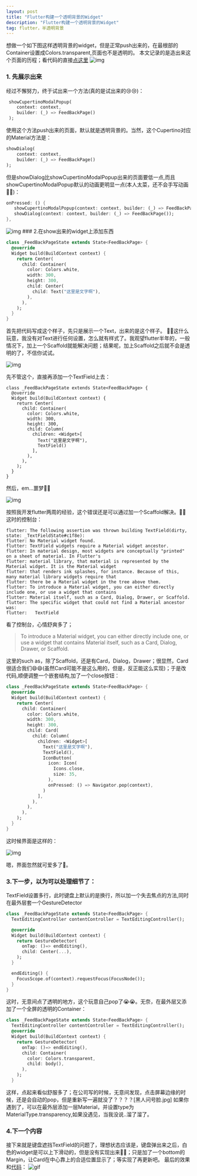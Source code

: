 ```yaml
---
layout: post
title: "Flutter构建一个透明背景的Widget"
description: "Flutter构建一个透明背景的Widget"
tag: flutter，半透明背景 
---
```


想做一个如下图这样透明背景的widget，但是正常push出来的，在最根部的Container设置成Colors.transparent,页面也不是透明的。
本文记录的是造出来这个页面的历程；看代码的直接[点这里](https://github.com/Ted4kra/popupView)
<img src="/images/popupview/want.png" alt="img">
### 1. 先展示出来
经过不懈努力，终于试出来一个方法(真的是试出来的😢😢)：

```Dart
 showCupertinoModalPopup(
    context: context, 
    builder: (_) => FeedBackPage()
 );
```
使用这个方法push出来的页面，默认就是透明背景的。当然，这个Cupertino对应的Material方法是：
```Dart
showDialog(
    context: context, 
    builder: (_) => FeedBackPage()
);
```
但是showDialog比showCupertinoModalPopup出来的页面要低一点,而且showCupertinoModalPopup默认的动画更明显一点(本人太菜，还不会手写动画🌚🌚)：

```Dart
onPressed: () {
   showCupertinoModalPopup(context: context, builder: (_) => FeedBackPage());
   showDialog(context: context, builder: (_) => FeedBackPage());
},
```
<img src="/images/popupview/different.png" alt="img">
### 2.在show出来的widget上添加东西

```Dart
class _FeedBackPageState extends State<FeedBackPage> {
  @override
  Widget build(BuildContext context) {
    return Center(
      child: Container(
        color: Colors.white,
        width: 300,
        height: 300,
        child: Center(
          child: Text("这里是文字啊"),
        ),
      ),
    );
  }
}
```
首先把代码写成这个样子，先只是展示一个Text，出来的是这个样子。
💢💢这什么玩意，我没有对Text进行任何设置，怎么就有样式了。我观望flutter半年的，一般情况下，加上一个Scaffold就能解决问题；结果呢，加上Scaffold之后就不会是透明的了，不信你试试。

<img src="/images/popupview/default.png" alt="img">

先不管这个，直接再添加一个TextField上去：

```
class _FeedBackPageState extends State<FeedBackPage> {
  @override
  Widget build(BuildContext context) {
    return Center(
      child: Container(
        color: Colors.white,
        width: 300,
        height: 300,
        child: Column(
          children: <Widget>[
            Text("这里是文字啊"),
            TextField()
          ],
        ),
      ),
    );
  }
}
```

然后，em...噩梦👿👿

<img src="/images/popupview/error.png" alt="img">


按照我开发flutter两周的经验，这个错误还是可以通过加一个Scaffold解决。💢💢
这时的控制台：
```
flutter: The following assertion was thrown building TextField(dirty, state: _TextFieldState#c1f8e):
flutter: No Material widget found.
flutter: TextField widgets require a Material widget ancestor.
flutter: In material design, most widgets are conceptually "printed" on a sheet of material. In Flutter's
flutter: material library, that material is represented by the Material widget. It is the Material widget
flutter: that renders ink splashes, for instance. Because of this, many material library widgets require that
flutter: there be a Material widget in the tree above them.
flutter: To introduce a Material widget, you can either directly include one, or use a widget that contains
flutter: Material itself, such as a Card, Dialog, Drawer, or Scaffold.
flutter: The specific widget that could not find a Material ancestor was:
flutter:   TextField
```
看了控制台，心情舒爽多了；
> To introduce a Material widget, you can either directly include one, or use a widget that contains Material itself, such as a Card, Dialog, Drawer, or Scaffold.

这里的such as，除了Scaffold，还是有Card，Dialog，Drawer；很显然，Card很适合我们😄😄(虽然Card可能不是这么用的，但是，反正能这么实现)；于是改代码,顺便调整一个嵌套结构,加了一个close按钮：
```Dart
class _FeedBackPageState extends State<FeedBackPage> {
  @override
  Widget build(BuildContext context) {
    return Center(
      child: Container(
        color: Colors.white,
        width: 300,
        height: 300,
        child: Card(
          child: Column(
            children: <Widget>[
              Text("这里是文字啊"),
              TextField(),
              IconButton(
                icon: Icon(
                  Icons.close,
                  size: 35,
                ),
                onPressed: () => Navigator.pop(context),
              )
            ],
          ),
        ),
      ),
    );
  }
}
```
这时候界面是这样的：

<img src="/images/popupview/normal.png" alt="img">


嗯，界面忽然就可爱多了🐶。

### 3.下一步，以为可以处理细节了：
TextField设置多行，此时键盘上默认的是换行，所以加一个失去焦点的方法,同时在最外层套一个GestureDetector
```Dart
class _FeedBackPageState extends State<FeedBackPage> {
  TextEditingController contentController = TextEditingController();

  @override
  Widget build(BuildContext context) {
    return GestureDetector(
      onTap: ()=> endEditing(),
      child: Center(...),
    );
  }

  endEditing() {
    FocusScope.of(context).requestFocus(FocusNode());
  }
}
```
这时，无意间点了透明的地方，这个玩意自己pop了😭😭。无奈，在最外层又添加了一个全屏的透明的Container：

```Dart
class _FeedBackPageState extends State<FeedBackPage> {
  TextEditingController contentController = TextEditingController();
  @override
  Widget build(BuildContext context) {
    return GestureDetector(
      onTap: ()=> endEditing(),
      child: Container(
        color: Colors.transparent,
        child: body(),
      ),
    );
  }
```
这样，点起来看似舒服多了；在公司写的时候，无意间发现，点击屏幕边缘的时候，还是会自动的pop，但是重新写一遍就没了？？？？[黑人问号脸.jpg]
如果你遇到了，可以在最外层添加一层Material，并设置type为MaterialType.transparency,如果没遇见，当我没说..溜了溜了。

### 4.下一个内容
接下来就是键盘遮挡TextField的问题了，理想状态应该是，键盘弹出来之后，白色的widget是可以上下滑动的，但是没有实现出来🌚🌚；只是加了一个bottom的Margin，让Card在中心靠上的合适位置显示了；等实现了再更新吧。
最后的效果和[代码](https://github.com/Ted4kra/popupView)：
<img src="/images/popupview/done.gif" alt="gif">

